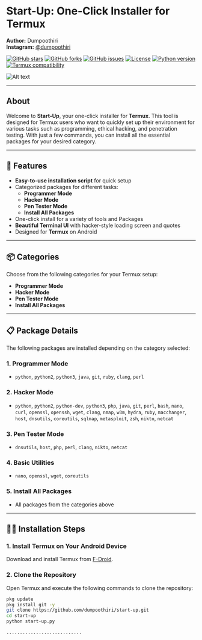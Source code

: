 # Start-Up: One-Click Installer for Termux

**Author:** Dumpoothiri  
**Instagram:** [@dumpoothiri](https://www.instagram.com/dumpoothiri)

[![GitHub stars](https://img.shields.io/github/stars/dumpoothiri/start-up?style=social)](https://github.com/dumpoothiri/start-up/stargazers)
[![GitHub forks](https://img.shields.io/github/forks/dumpoothiri/start-up?style=social)](https://github.com/dumpoothiri/start-up/network)
[![GitHub issues](https://img.shields.io/github/issues/dumpoothiri/start-up)](https://github.com/dumpoothiri/start-up/issues)
[![License](https://img.shields.io/github/license/dumpoothiri/start-up)](https://github.com/dumpoothiri/start-up/blob/main/LICENSE)
[![Python version](https://img.shields.io/badge/python-3.8%2B-blue.svg)](https://www.python.org/downloads/release/python-380/)
[![Termux compatibility](https://img.shields.io/badge/Termux-✔️-green.svg)](https://termux.com)

![Alt text](https://i.ibb.co/vX2dwyr/Picsart-25-01-26-11-24-10-968.png)

---

## About

Welcome to **Start-Up**, your one-click installer for **Termux**. This tool is designed for Termux users who want to quickly set up their environment for various tasks such as programming, ethical hacking, and penetration testing. With just a few commands, you can install all the essential packages for your desired category.

---

## 🚀 Features
- **Easy-to-use installation script** for quick setup
- Categorized packages for different tasks:
  - **Programmer Mode**
  - **Hacker Mode**
  - **Pen Tester Mode**
  - **Install All Packages**
- One-click install for a variety of tools and Packages
- **Beautiful Terminal UI** with hacker-style loading screen and quotes
- Designed for **Termux** on Android

---

## 📦 Categories

Choose from the following categories for your Termux setup:

- **Programmer Mode**
- **Hacker Mode**
- **Pen Tester Mode**
- **Install All Packages**

---

## 📋 Package Details

The following packages are installed depending on the category selected:

### 1. **Programmer Mode**
   - `python`, `python2`, `python3`, `java`, `git`, `ruby`, `clang`, `perl`

### 2. **Hacker Mode**
   - `python`, `python2`, `python-dev`, `python3`, `php`, `java`, `git`, `perl`, `bash`, `nano`, `curl`, `openssl`, `openssh`, `wget`, `clang`, `nmap`, `w3m`, `hydra`, `ruby`, `macchanger`, `host`, `dnsutils`, `coreutils`, `sqlmap`, `metasploit`, `zsh`, `nikto`, `netcat`

### 3. **Pen Tester Mode**
   - `dnsutils`, `host`, `php`, `perl`, `clang`, `nikto`, `netcat`

### 4. **Basic Utilities**
   - `nano`, `openssl`, `wget`, `coreutils`

### 5. **Install All Packages**
   - All packages from the categories above

---

## 🧑‍💻 Installation Steps

### 1. **Install Termux on Your Android Device**  
   Download and install Termux from [F-Droid](https://f-droid.org/packages/com.termux/).

### 2. **Clone the Repository**  
   Open Termux and execute the following commands to clone the repository:
   ```bash
   pkg update
   pkg install git -y
   git clone https://github.com/dumpoothiri/start-up.git
   cd start-up
   python start-up.py
   
   ............................
   
